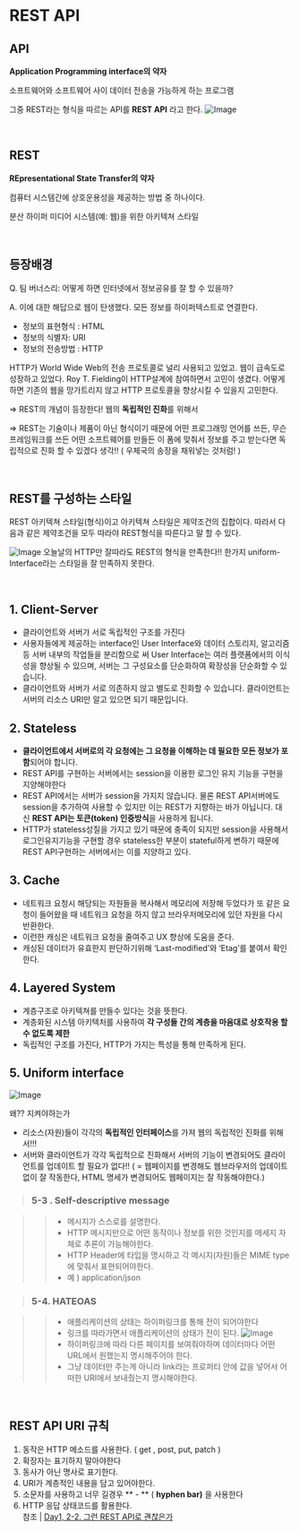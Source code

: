 # REST API

## API

**Application Programming interface의 약자**

소프트웨어와 소프트웨어 사이 데이터 전송을 가능하게 하는 프로그램

그중 REST라는 형식을 따르는 API를 **REST API** 라고 한다.
![Image](https://user-images.githubusercontent.com/103018534/212534378-55cf013f-6db4-4f96-8eb8-09d7539bc138.png)

</br>

## REST

**REpresentational State Transfer의 약자**

컴퓨터 시스템간에 상호운용성을 제공하는 방법 중 하나이다.

분산 하이퍼 미디어 시스템(예: 웹)을 위한 아키텍쳐 스타일

</br>

## 등장배경

Q. 팀 버너스리: 어떻게 하면 인터넷에서 정보공유를 잘 할 수 있을까?

A. 이에 대한 해답으로 웹이 탄생했다. 모든 정보를 하이퍼텍스트로 연결한다.

-   정보의 표현형식 : HTML
-   정보의 식별자: URI
-   정보의 전송방법 : HTTP

HTTP가 World Wide Web의 전송 프로토콜로 널리 사용되고 있었고. 웹이 급속도로 성장하고 있었다. Roy T. Fielding이 HTTP설계에 참여하면서 고민이 생겼다. 어떻게 하면 기존의 웹을 망가트리지 않고 HTTP 프로토콜을 향상시킬 수 있을지 고민한다.

⇒ REST의 개념이 등장한다! 웹의 **독립적인 진화**를 위해서

⇒ REST는 기술이나 제품이 아닌 형식이기 때문에 어떤 프로그래밍 언어를 쓰든, 무슨 프레임워크를 쓰든 어떤 소프트웨어를 만들든 이 폼에 맞춰서 정보를 주고 받는다면 독립적으로 진화 할 수 있겠다 생각!! ( 우체국의 송장을 채워넣는 것처럼! )

</br>

## REST를 구성하는 스타일

REST 아키텍쳐 스타일(형식)이고 아키텍쳐 스타일은 제약조건의 집합이다.
따라서 다음과 같은 제약조건을 모두 따라야 REST형식을 따른다고 말 할 수 있다.

![Image](https://user-images.githubusercontent.com/103018534/212534619-9e21d832-c77c-47af-afa3-d355a0fdac5d.png)
오늘날의 HTTP만 잘따라도 REST의 형식을 만족한다!! 한가지 uniform-Interface라는 스타일을 잘 만족하지 못한다.

</br>

## 1. Client-Server

-   클라이언트와 서버가 서로 독립적인 구조를 가진다
-   사용자들에게 제공하는 interface인 User Interface와 데이터 스토리지, 알고리즘 등 서버 내부의 작업들을 분리함으로 써 User Interface는 여러 플랫폼에서의 이식성을 향상될 수 있으며, 서버는 그 구성요소를 단순화하여 확장성을 단순화할 수 있습니다.
-   클라이언트와 서버가 서로 의존하지 않고 별도로 진화할 수 있습니다. 클라이언트는 서버의 리소스 URI만 알고 있으면 되기 때문입니다.

## 2. Stateless

-   **클라이언트에서 서버로의 각 요청에는 그 요청을 이해하는 데 필요한 모든 정보가 포함**되어야 합니다.
-   REST API를 구현하는 서버에서는 session을 이용한 로그인 유지 기능을 구현을 지양해야한다
-   REST API에서는 서버가 session을 가지지 않습니다. 물론 REST API서버에도 session을 추가하여 사용할 수 있지만 이는 REST가 지향하는 바가 아닙니다. 대신 **REST API는 토큰(token) 인증방식**을 사용하게 됩니다.
-   HTTP가 stateless성질을 가지고 있기 때문에 충족이 되지만 session을 사용해서 로그인유지기능을 구현할 경우 stateless한 부분이 stateful하게 변하기 때문에 REST API구현하는 서버에서는 이를 지양하고 있다.

## 3. Cache

-   네트워크 요청시 해당되는 자원들을 복사해서 메모리에 저장해 두었다가 또 같은 요청이 들어왔을 때 네트워크 요청을 하지 않고 브라우저메모리에 있던 자원을 다시 반환한다.
-   이런한 캐싱은 네트워크 요청을 줄여주고 UX 향상에 도움을 준다.
-   캐싱된 데이터가 유효한지 판단하기위해 ‘Last-modified’와 ‘Etag’를 붙여서 확인한다.

## 4. Layered System

-   계층구조로 아키텍쳐를 만들수 있다는 것을 뜻한다.
-   계층화된 시스템 아키텍처를 사용하여 **각 구성들 간의 계층을 마음대로 상호작용 할 수 없도록 제한**
-   독립적인 구조를 가진다, HTTP가 가지는 특성을 통해 만족하게 된다.

## 5. Uniform interface

![Image](https://user-images.githubusercontent.com/103018534/212534792-e4f9dec0-01cd-481c-b57c-b9cc8eb8681e.png)

왜?? 지켜야하는가

-   리소스(자원)들이 각각의 **독립적인 인터페이스**를 가져 웹의 독립적인 진화를 위해서!!!
-   서버와 클라이언트가 각각 독립적으로 진화해서 서버의 기능이 변경되어도 클라이언트를 업데이트 할 필요가 없다!! ( = 웹페이지를 변경해도 웹브라우저의 업데이트 없이 잘 작동한다, HTML 명세가 변경되어도 웹페이지는 잘 작동해야한다.)

> ### 5-3 . Self-descriptive message

> > -   메시지가 스스로를 설명한다.
> > -   HTTP 메시지만으로 어떤 동작이나 정보를 위한 것인지를 메세지 자체로 추론이 가능해야한다.
> > -   HTTP Header에 타입을 명시하고 각 메시지(자원)들은 MIME type에 맞춰서 표현되어야한다.
> > -   예 ) application/json

> ### 5-4. HATEOAS

> > -   애플리케이션의 상태는 하이퍼링크를 통해 전이 되어야한다
> > -   링크를 따라가면서 애플리케이션의 상태가 전이 된다.
> >     ![Image](https://user-images.githubusercontent.com/103018534/212534879-5162e8c4-18b9-4df2-be71-f3bc680c34b3.png)
> > -   하이퍼링크에 따라 다른 페이지를 보여줘야하며 데이터마다 어떤 URL에서 원했는지 명시해주어야 한다.
> > -   그냥 데이터만 주는게 아니라 link라는 프로퍼티 안에 값을 넣어서 어떠한 URI에서 보내줬는지 명시해야한다.

</br>

## REST API URI 규칙

1. 동작은 HTTP 메소드를 사용한다. ( get , post, put, patch )
2. 확장자는 표기하지 말아야한다
3. 동사가 아닌 명사로 표기한다.
4. URI가 계층적인 내용을 담고 있어야한다.
5. 소문자를 사용하고 너무 길경우 ** - ** ( **hyphen bar)** 을 사용한다
6. HTTP 응답 상태코드를 활용한다.
   </br>
   참조 | [Day1, 2-2. 그런 REST API로 괜찮은가](https://www.youtube.com/watch?v=RP_f5dMoHFc)
